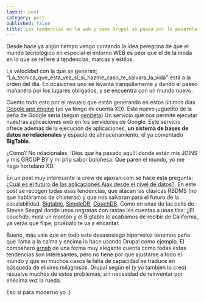 ```yaml
---
layout: post
category: post
published: false
title: Las tendencias en la web y como Drupal se pasea por la pasarela
---
```


Desde hace ya algún tiempo vengo contando la idea peregrina de que el mundo tecnológico en especial el entorno WEB es peor que el de la moda en lo que se refiere a tendencias, marcas y estilos. 

La velocidad con la que se generan; "La_tecnica_que_esta_vez_si_si_hazme_caso_te_salvara_la_vida" está a la orden del día. En ocasiones uno se levanta tranquilamente y dando el paseo mañanero por los lugares obligados, y se encuentra con un mundo nuevo. 


Cuento todo esto por el revuelo que están generando en estos últimos días <a href="http://code.google.com/appengine/" title="appengine">Google app engine</a> (yo ya tengo mi cuenta XD). Este nuevo juguetito de la peña de Google sería (segun <a href="http://www.genbeta.com/2008/04/08-google-app-engine" title="appengine">genbeta</a>) Un servicio que nos permite ejecutar nuestras aplicaciones web en los servidores de Google. Este servicio ofrece además de la ejecución de aplicaciones, <strong>un sistema de bases de datos no relacionales</strong> y espacio de almacenamiento, el ya comentado <strong>BigTable</strong>.

¿Cómo? No relacionales. !Dios que ha pasado aquí!! donde están mis JOINS y mis GROUP BY y mi php sabor boloñesa. Que paren el mundo, yo me hago hortelano XD.

En un post muy interesante la crew de ajaxian.com se hace esta pregunta: <a href="http://ajaxian.com/archives/what-is-the-future-of-ajax-applications-talking-to-the-data-tier" title="ajaxian">¿Cuál es el futuro de las aplicaciones Ajax desde el nivel de datos?</a>. En este post se recogen todas esas tendencias, que atacan las clásicas  RBDMS (no que habláramos de chisteras) y que nos salvaran para el futuro de la escalabilidad. <a href="http://code.google.com/appengine/docs/datastore/" title="bigtalbe">Bigtable</a>, <a href="http://www.amazon.com/gp/browse.html?node=342335011" title="simpledb">SimpleDB</a>, <a href="http://incubator.apache.org/couchdb/" title="couchdb">CouchDB</a>. Como en unas de las pelis de Steven Seagal donde unos negratas con rastas les cuentas a unas tías:
¿El couchdb, mola un montón y el Bigtable lo acabamos de recibir de California, ya verás que flipe, pruébalo te va a encantar.

Bueno, más vale que en todo este desasosiego hiperveloz tenemos peña que llama a la calma y encima lo hace usando Drupal como ejemplo. El compañero <a href="http://arnab.org/blog/web-20-and-relational-database" title="web-20-and-relational-database">arnab</a> de una forma muy elegante cuenta como todas estas tendencias son interesantes, pero no tiene por que ajustarse a todo el mundo y que en muchos casos la falta de capacidad se traduce en búsqueda de elixires milagrosos. Drupal según el (y yo también lo creo)  resuelve muchos de estos problemas, sin necesidad de reinventar por enésima vez la rueda. 

Eso sí para moderno yo :)
